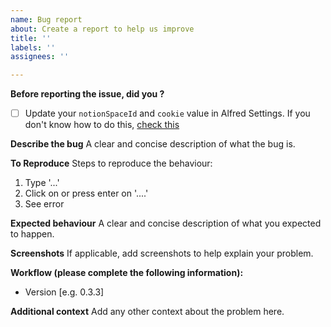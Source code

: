 ```yaml
---
name: Bug report
about: Create a report to help us improve
title: ''
labels: ''
assignees: ''

---
```


**Before reporting the issue, did you ?**
- [ ] Update your `notionSpaceId` and `cookie` value in Alfred Settings. If you don't know how to do this, [check this](https://github.com/wrjlewis/notion-search-alfred-workflow#workflow-variables)

**Describe the bug**
A clear and concise description of what the bug is.

**To Reproduce**
Steps to reproduce the behaviour:
1. Type '...'
2. Click on or press enter on '....'
3. See error

**Expected behaviour**
A clear and concise description of what you expected to happen.

**Screenshots**
If applicable, add screenshots to help explain your problem.

**Workflow (please complete the following information):**
 - Version [e.g. 0.3.3]

**Additional context**
Add any other context about the problem here.
